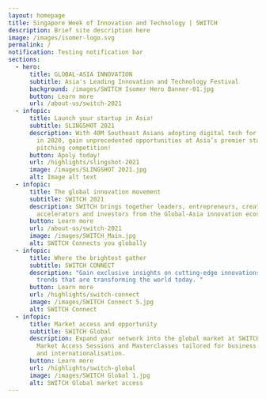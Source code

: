 ```yaml
---
layout: homepage
title: Singapore Week of Innovation and Technology | SWITCH
description: Brief site description here
image: /images/isomer-logo.svg
permalink: /
notification: Testing notification bar
sections:
  - hero:
      title: GLOBAL-ASIA INNOVATION
      subtitle: Asia's Leading Innovation and Technology Festival
      background: /images/SWITCH Isomer Hero Banner-01.jpg
      button: Learn more
      url: /about-us/switch-2021
  - infopic:
      title: Launch your startup in Asia!
      subtitle: SLINGSHOT 2021
      description: With 40M Southeast Asians adopting digital tech for the first time
        in 2020, gain unprecedented opportunities at Asia’s premier startup
        pitching competition!
      button: Apoly today!
      url: /highlights/slingshot-2021
      image: /images/SLINGSHOT 2021.jpg
      alt: Image alt text
  - infopic:
      title: The global innovation movement
      subtitle: SWITCH 2021
      description: SWITCH brings together leaders, entrepreneurs, creators,
        accelerators and investors from the Global-Asia innovation ecosystem.
      button: Learn more
      url: /about-us/switch-2021
      image: /images/SWITCH_Main.jpg
      alt: SWITCH Connects you globally
  - infopic:
      title: Where the brightest gather
      subtitle: SWITCH CONNECT
      description: "Gain exclusive insights on cutting-edge innovations and growing
        trends that are transforming the world today. "
      button: Learn more
      url: /highlights/switch-connect
      image: /images/SWITCH Connect 5.jpg
      alt: SWITCH Connect
  - infopic:
      title: Market access and opportunity
      subtitle: SWITCH Global
      description: Expand your network into the global market at SWITCH Global’s
        Market Access Sessions and Masterclasses tailored for business growth
        and internationalisation.
      button: Learn more
      url: /highlights/switch-global
      image: /images/SWITCH Global 1.jpg
      alt: SWITCH Global market access
---
```

